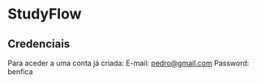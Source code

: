 # StudyFlow

## Credenciais
Para aceder a uma conta já criada:
E-mail: pedro@gmail.com
Password: benfica

